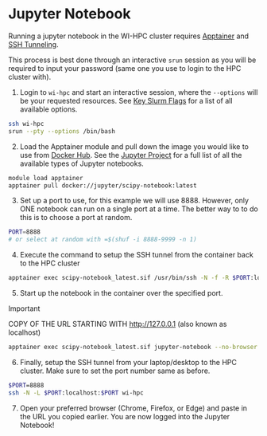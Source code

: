 # Jupyter Notebook

Running a jupyter notebook in the WI-HPC cluster requires [Apptainer](https://hpc.apps.wistar.org/apptainer) and [SSH Tunneling](https://www.ssh.com/academy/ssh/tunneling).

This process is best done through an interactive `srun` session as you will be required to input your password (same one you use to login to the HPC cluster with).

1. Login to `wi-hpc` and start an interactive session, where the `--options` will be your requested resources. See [Key Slurm Flags](https://apps.wistar.org/scheduling/#key-slurm-flags) for a list of all available options.

```bash
ssh wi-hpc
srun --pty --options /bin/bash
```

2. Load the Apptainer module and pull down the image you would like to use from [Docker Hub](https://hub.docker.com). See the [Jupyter Project](https://hub.docker.com/u/jupyter) for a full list of all the available types of Jupyter notebooks.

```bash
module load apptainer
apptainer pull docker://jupyter/scipy-notebook:latest
```

3. Set up a port to use, for this example we will use 8888. However, only ONE notebook can run on a single port at a time. The better way to to do this is to choose a port at random.

```bash
PORT=8888
# or select at random with =$(shuf -i 8888-9999 -n 1)
```

4. Execute the command to setup the SSH tunnel from the container back to the HPC cluster

```bash
apptainer exec scipy-notebook_latest.sif /usr/bin/ssh -N -f -R $PORT:localhost:$PORT wi-hpc
```

5. Start up the notebook in the container over the specified port.

> [!IMPORTANT]
> COPY OF THE URL STARTING WITH http://127.0.0.1 (also known as localhost)

```bash
apptainer exec scipy-notebook_latest.sif jupyter-notebook --no-browser --port=$PORT
```

6. Finally, setup the SSH tunnel from your laptop/desktop to the HPC cluster. Make sure to set the port number same as before.

```bash
$PORT=8888
ssh -N -L $PORT:localhost:$PORT wi-hpc
```

7. Open your preferred browser (Chrome, Firefox, or Edge) and paste in the URL you copied earlier. You are now logged into the Jupyter Notebook!
